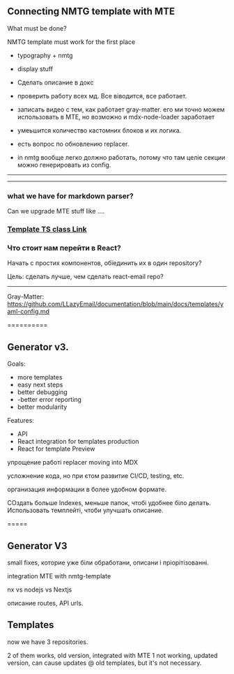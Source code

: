 ## Connecting NMTG template with MTE

What must be done?

NMTG template must work for the first place

- typography + nmtg
- display stuff

- Сделать описание в докс
- проверить работу всех мд. Все віводится, все работает.
- записать видео с тем, как работает gray-matter. его ми точно можем использовать в МТЕ, но возможно и mdx-node-loader заработает
- умеьшится количество кастомних блоков и их логика.
- есть вопрос по обновлению replacer.

- in nmtg вообще легко должно работать, потому что там целіе секции можно генерировать из config.

---

---


### what we have for markdown parser?

Can we upgrade MTE stuff like ....







### [Template TS class Link](https://github.com/LLazyEmail/documentation/blob/main/docs/templates/template-class-typescript.md)




### **Что стоит нам перейти в React?** 

Начать с простих компонентов, обїединить их в один repository?

Цель: сделать лучше, чем сделать react-email repo?


----

Gray-Matter: https://github.com/LLazyEmail/documentation/blob/main/docs/templates/yaml-config.md

==========


## Generator v3.

Goals:
- more templates
- easy next steps
- better debugging
- -better error reporting
- better modularity


Features:
- API
- React integration for templates production
- React for template Preview

упрощение работі replacer
moving into MDX

усложнение кода, но при єтом развитие CI/CD, testing, etc.

организация информации в более удобном формате.


СОздать больше Indexes, меньше папок, чтобі удобнее біло делать. Использовать темплейті, чтоби улучшать описание.


=====


## Generator V3
small fixes, которие уже біли обработани, описани і пріорітізованні.

integration MTE with nmtg-template

nx vs nodejs vs Nextjs

описание routes, API urls.


## Templates
now we have 3 repositories.

2 of them works, old version, integrated with MTE
1 not working, updated version, can cause updates @ old templates, but it's not necessary.

